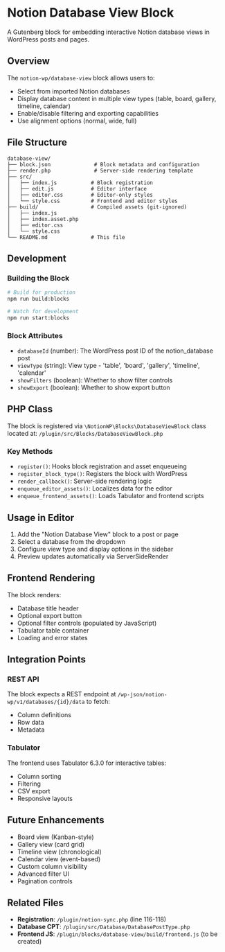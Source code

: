 # Notion Database View Block

A Gutenberg block for embedding interactive Notion database views in WordPress posts and pages.

## Overview

The `notion-wp/database-view` block allows users to:

- Select from imported Notion databases
- Display database content in multiple view types (table, board, gallery, timeline, calendar)
- Enable/disable filtering and exporting capabilities
- Use alignment options (normal, wide, full)

## File Structure

```
database-view/
├── block.json              # Block metadata and configuration
├── render.php              # Server-side rendering template
├── src/
│   ├── index.js           # Block registration
│   ├── edit.js            # Editor interface
│   ├── editor.css         # Editor-only styles
│   └── style.css          # Frontend and editor styles
├── build/                 # Compiled assets (git-ignored)
│   ├── index.js
│   ├── index.asset.php
│   ├── editor.css
│   └── style.css
└── README.md              # This file
```

## Development

### Building the Block

```bash
# Build for production
npm run build:blocks

# Watch for development
npm run start:blocks
```

### Block Attributes

- `databaseId` (number): The WordPress post ID of the notion_database post
- `viewType` (string): View type - 'table', 'board', 'gallery', 'timeline', 'calendar'
- `showFilters` (boolean): Whether to show filter controls
- `showExport` (boolean): Whether to show export button

## PHP Class

The block is registered via `\NotionWP\Blocks\DatabaseViewBlock` class located at:
`/plugin/src/Blocks/DatabaseViewBlock.php`

### Key Methods

- `register()`: Hooks block registration and asset enqueueing
- `register_block_type()`: Registers the block with WordPress
- `render_callback()`: Server-side rendering logic
- `enqueue_editor_assets()`: Localizes data for the editor
- `enqueue_frontend_assets()`: Loads Tabulator and frontend scripts

## Usage in Editor

1. Add the "Notion Database View" block to a post or page
2. Select a database from the dropdown
3. Configure view type and display options in the sidebar
4. Preview updates automatically via ServerSideRender

## Frontend Rendering

The block renders:
- Database title header
- Optional export button
- Optional filter controls (populated by JavaScript)
- Tabulator table container
- Loading and error states

## Integration Points

### REST API
The block expects a REST endpoint at `/wp-json/notion-wp/v1/databases/{id}/data` to fetch:
- Column definitions
- Row data
- Metadata

### Tabulator
The frontend uses Tabulator 6.3.0 for interactive tables:
- Column sorting
- Filtering
- CSV export
- Responsive layouts

## Future Enhancements

- Board view (Kanban-style)
- Gallery view (card grid)
- Timeline view (chronological)
- Calendar view (event-based)
- Custom column visibility
- Advanced filter UI
- Pagination controls

## Related Files

- **Registration**: `/plugin/notion-sync.php` (line 116-118)
- **Database CPT**: `/plugin/src/Database/DatabasePostType.php`
- **Frontend JS**: `/plugin/blocks/database-view/build/frontend.js` (to be created)
